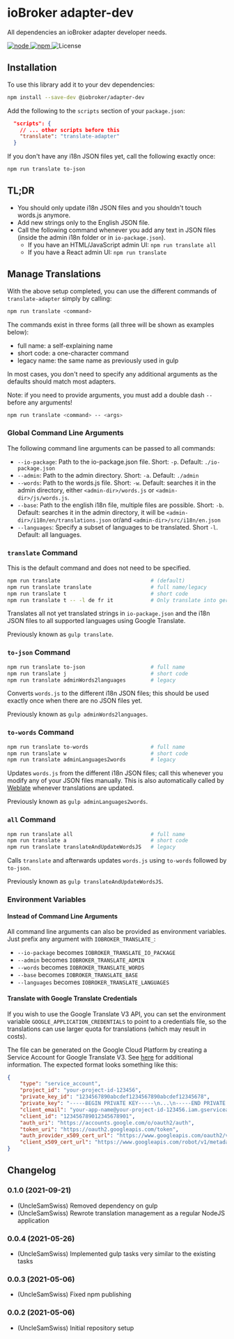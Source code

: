 # ioBroker adapter-dev

All dependencies an ioBroker adapter developer needs.

[
![node](https://img.shields.io/node/v/@iobroker/adapter-dev.svg)
![npm](https://img.shields.io/npm/v/@iobroker/adapter-dev.svg)
](https://www.npmjs.com/package/@iobroker/adapter-dev)
![License](https://img.shields.io/npm/l/@iobroker/adapter-dev.svg)

## Installation

To use this library add it to your dev dependencies:

```bash
npm install --save-dev @iobroker/adapter-dev
```

Add the following to the `scripts` section of your `package.json`:

```json
  "scripts": {
	// ... other scripts before this
	"translate": "translate-adapter"
  }
```

If you don't have any i18n JSON files yet, call the following exactly once:

```bash
npm run translate to-json
```

## TL;DR

-   You should only update i18n JSON files and you shouldn't touch words.js anymore.
-   Add new strings only to the English JSON file.
-   Call the following command whenever you add any text in JSON files (inside the admin i18n folder or in `io-package.json`).
    -   If you have an HTML/JavaScript admin UI: `npm run translate all`
    -   If you have a React admin UI: `npm run translate`

## Manage Translations

With the above setup completed, you can use the different commands of `translate-adapter` simply by calling:

```bash
npm run translate <command>
```

The commands exist in three forms (all three will be shown as examples below):

-   full name: a self-explaining name
-   short code: a one-character command
-   legacy name: the same name as previously used in gulp

In most cases, you don't need to specify any additional arguments as the defaults should match most adapters.

Note: if you need to provide arguments, you must add a double dash `--` before any arguments!

```bash
npm run translate <command> -- <args>
```

### Global Command Line Arguments

The following command line arguments can be passed to all commands:

-   `--io-package`: Path to the io-package.json file. Short: `-p`. Default: `./io-package.json`
-   `--admin`: Path to the admin directory. Short: `-a`. Default: `./admin`
-   `--words`: Path to the words.js file. Short: `-w`. Default: searches it in the admin directory, either `<admin-dir>/words.js` or `<admin-dir>/js/words.js`.
-   `--base`: Path to the english i18n file, multiple files are possible. Short: `-b`. Default: searches it in the admin directory, it will be `<admin-dir>/i18n/en/translations.json` or/and `<admin-dir>/src/i18n/en.json`
-   `--languages`: Specify a subset of languages to be translated. Short `-l`. Default: all languages.

### `translate` Command

This is the default command and does not need to be specified.

```bash
npm run translate                             # (default)
npm run translate translate                   # full name/legacy
npm run translate t                           # short code
npm run translate t -- -l de fr it            # Only translate into german, french and italian
```

Translates all not yet translated strings in `io-package.json` and the i18n JSON files to all supported languages using Google Translate.

Previously known as `gulp translate`.

### `to-json` Command

```bash
npm run translate to-json                     # full name
npm run translate j                           # short code
npm run translate adminWords2languages        # legacy
```

Converts `words.js` to the different i18n JSON files; this should be used exactly once when there are no JSON files yet.

Previously known as `gulp adminWords2languages`.

### `to-words` Command

```bash
npm run translate to-words                    # full name
npm run translate w                           # short code
npm run translate adminLanguages2words        # legacy
```

Updates `words.js` from the different i18n JSON files; call this whenever you modify any of your JSON files manually. This is also automatically called by [Weblate](https://weblate.iobroker.net/) whenever translations are updated.

Previously known as `gulp adminLanguages2words`.

### `all` Command

```bash
npm run translate all                         # full name
npm run translate a                           # short code
npm run translate translateAndUpdateWordsJS   # legacy
```

Calls `translate` and afterwards updates `words.js` using `to-words` followed by `to-json`.

Previously known as `gulp translateAndUpdateWordsJS`.

### Environment Variables

#### Instead of Command Line Arguments

All command line arguments can also be provided as environment variables. Just prefix any argument with `IOBROKER_TRANSLATE_`:

-   `--io-package` becomes `IOBROKER_TRANSLATE_IO_PACKAGE`
-   `--admin` becomes `IOBROKER_TRANSLATE_ADMIN`
-   `--words` becomes `IOBROKER_TRANSLATE_WORDS`
-   `--base` becomes `IOBROKER_TRANSLATE_BASE`
-   `--languages` becomes `IOBROKER_TRANSLATE_LANGUAGES`

#### Translate with Google Translate Credentials

If you wish to use the Google Translate V3 API, you can set the environment variable `GOOGLE_APPLICATION_CREDENTIALS` to point to a credentials file, so the translations can use larger quota for translations (which may result in costs).

The file can be generated on the Google Cloud Platform by creating a Service Account for Google Translate V3. See [here](https://cloud.google.com/translate/docs/setup) for additional information. The expected format looks something like this:

```json
{
	"type": "service_account",
	"project_id": "your-project-id-123456",
	"private_key_id": "1234567890abcdef1234567890abcdef12345678",
	"private_key": "-----BEGIN PRIVATE KEY-----\n...\n-----END PRIVATE KEY-----\n",
	"client_email": "your-app-name@your-project-id-123456.iam.gserviceaccount.com",
	"client_id": "123456789012345678901",
	"auth_uri": "https://accounts.google.com/o/oauth2/auth",
	"token_uri": "https://oauth2.googleapis.com/token",
	"auth_provider_x509_cert_url": "https://www.googleapis.com/oauth2/v1/certs",
	"client_x509_cert_url": "https://www.googleapis.com/robot/v1/metadata/x509/your-app-name%40your-project-id-123456.iam.gserviceaccount.com"
}
```

## Changelog

<!--
	Placeholder for the next version (at the beginning of the line):
	### **WORK IN PROGRESS**
-->

### 0.1.0 (2021-09-21)

-   (UncleSamSwiss) Removed dependency on gulp
-   (UncleSamSwiss) Rewrote translation management as a regular NodeJS application

### 0.0.4 (2021-05-26)

-   (UncleSamSwiss) Implemented gulp tasks very similar to the existing tasks

### 0.0.3 (2021-05-06)

-   (UncleSamSwiss) Fixed npm publishing

### 0.0.2 (2021-05-06)

-   (UncleSamSwiss) Initial repository setup
